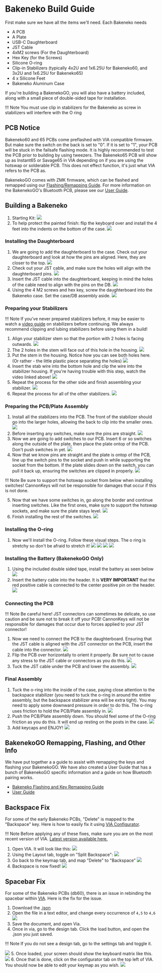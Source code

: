 # Bakeneko Build Guide

First make sure we have all the items we'll need.
Each Bakeneko needs

* A PCB
* A Plate
* USB-C Daughterboard
* JST Cable
* 4xM2 screws (For the Daughterboard)
* Hex Key (for the Screws)
* Silicone O-ring
* Clip-in Stabilizers (typically 4x2U and 1x6.25U for Bakeneko60, and 3x2U and 1x6.25U for Bakeneko65)
* 4 x Silicone Feet
* Bakeneko Aluminum Case

If you're building a BakenekoGO, you will also have a battery included, along with a small piece of double-sided tape for installation.

!!! Note
    You must use clip in stabilizers for the Bakeneko as screw in stabilizers will interfere with the O ring

## PCB Notice
Bakeneko60 and 65 PCBs come preflashed with VIA compatible firmware. But make sure the switch on the back is set to "0". If it is set to "1", your PCB will be stuck in the failsafe flashing mode. It is highly recommended to test the PCB prior to building by using tweezers. The Bakeneko65 PCB will show up as Instant65 or Savage65 in VIA depending on if you are using the hotswap or solderable PCB. This does not effect function, it's just what VIA refers to the PCB as.

BakenekoGO comes with ZMK firmware, which can be flashed and remapped using our [Flashing/Remapping Guide](https://docs.cannonkeys.com/bakeneko/bakenekogo-flashing-and-remapping-guide). For more information on the BakenekoGO's Bluetooth PCB, please see our [User Guide](https://docs.cannonkeys.com/bakeneko/bakenekogo-user-guide).

## Building a Bakeneko
1. Starting Kit:
![](images/bakeneko/01-kit.jpeg)
1. To help protect the painted finish: flip the keyboard over and install the 4 feet into the indents on the bottom of the case.
![](images/bakeneko/28-install-feet.jpeg)


### Installing the Daughterboard
1. We are going to add the daughterboard to the case. Check out your daughterboard and look at how the pins are aligned. Here, they are closer to the top.
![](images/bakeneko/02-daughterboard.jpeg)
1. Check out your JST cable, and make sure the holes will align with the daughterboard pins.
![](images/bakeneko/03-jstcable.jpeg)
1. Insert the JST cable into the daughterboard, keeping in mind the holes of the cable need to align with the pins on the DB.
![](images/bakeneko/04-jstindb.jpeg)
1. Using the 4 M2 screws and hex key, screw the daughterboard into the Bakeneko case. Set the case/DB assembly aside.
![](images/bakeneko/05-db-installed.jpeg)

### Preparing your Stabilizers

!!! Note
    If you've never prepared stabilizers before, it may be easier to watch a [video guide](https://www.youtube.com/watch?v=usNx1_d0HbQ) on stabilizers before continuing. We always recommend clipping and lubing stabilizers before using them in a build!

1. Align your stabilizer stem so that the portion with 2 holes is facing outwards.
![](images/bakeneko/06-stab-stem.jpeg)
1. The 2 holes in the stem will face out of this hole in the housing.
![](images/bakeneko/07-stab-housing.jpeg)
1. Put the stem in the housing. Notice how you can see both holes here. (Or rather - the little plastic piece separating the holes)
![](images/bakeneko/08-stem-in-housing.jpeg)
1. Insert the stab wire into the bottom hole and clip the wire into the stabilizer housing. If you're having trouble with this step, watch the video linked above!
![](images/bakeneko/09-wire-clipped.jpeg)
1. Repeat the process for the other side and finish assembling your stabilizer.
![](images/bakeneko/10-stab-assembled.jpeg)
1. Repeat the process for all of the other stabilizers.
![](images/bakeneko/11-all-stabs.jpeg)

### Preparing the PCB/Plate Assembly
1. Install all the stabilizers into the PCB. The front of the stabilizer should go into the larger holes, allowing the back to clip into the smaller ones.
![](images/bakeneko/12-stabs-installed.jpeg)
1. Before inserting any switches, make sure the pins are straight.
![](images/bakeneko/13-straight-pins.jpeg)
1. Now we are going to add switches to our PCB. Insert 6 or so switches along the outside of the plate, then place the plate ontop of the PCB. Don't push switches in yet.
![](images/bakeneko/15-switch-plate-insert.jpeg)
1. Now that we know pins are straight and the plate is ontop of the PCB, line up the switch pins to the socket and push in while supporting the socket from the bottom. If the plate slides down on the switch, you can pull it back up, ensuring the switches are clipped in properly.
![](images/bakeneko/14-switch-plate.gif)

!!! Note
    Be sure to support the hotswap socket from below when installing switches! CannonKeys will not be responsible for damages that occur if this is not done.

5. Now that we have some switches in, go along the border and continue inserting switches. Like the first ones, make sure to support the hotswap sockets, and make sure the plate stays level.
![](images/bakeneko/16-switch-edge.jpeg)
6. Finish installing the rest of the switches.
![](images/bakeneko/17-all-switches.jpg)

### Installing the O-ring
1. Now we'll install the O-ring. Follow these visual steps. The o ring is stretchy so don't be afraid to stretch it!
![](images/bakeneko/18-oring-start.jpeg)
![](images/bakeneko/19-oring-align.jpeg)
![](images/bakeneko/20-oring-stretch.jpeg)
![](images/bakeneko/21-oring-installed.jpeg)

### Installing the Battery (BakenekoGO Only)
1. Using the included double sided tape, install the battery as seen below
![](images/BakenekoGO/Battery-Install.JPG)
2. Insert the battery cable into the header. It is **VERY IMPORTANT** that the red positive cable is connected to the center positive pin on the header.
![](images/BakenekoGO/Battery-Temp.JPG)

### Connecting the PCB

!!! Note
    Be careful here! JST connectors can sometimes be delicate, so use caution and be sure not to break it off your PCB! CannonKeys will not be responsible for damages that occur due to forces applied to your JST connector!

1. Now we need to connect the PCB to the daughterboard. Ensuring that the JST cable is aligned with the JST connector on the PCB, insert the cable into the connector.
![](images/bakeneko/22-jst-pcb.jpeg)
1. Flip the PCB over horizontally to orient it properly. Be sure not to cause any stress to the JST cable or connectors as you do this.
![](images/bakeneko/23-pcb-flip.jpeg)
1. Tuck the JST cable under the PCB and lower the assembly.
![](images/bakeneko/25-jst-tuck.jpeg)

### Final Assembly
1. Tuck the o-ring into the inside of the case, paying close attention to the backspace stabilizer (you need to tuck the o-ring in around the entire assembly, but the backspace stabilizer area will be extra tight). You may need to apply some downward pressure in order to do this. The o-ring uses friction to hold the PCB/Plate assembly in.
![](images/bakeneko/26-oring-tucked.jpeg)
1. Push the PCB/Plate assembly down. You should feel some of the O-ring friction as you do this. It will end up resting on the posts in the case.
![](images/bakeneko/27-pushed-down.jpeg)
1. Add keycaps and ENJOY!
![](images/bakeneko/29-add-keycaps.jpeg)

## BakenekoGO Remapping, Flashing, and Other Info
We have put together a a guide to assist with remapping the keys and flashing your BakenekoGO. We have also created a User Guide that has a bunch of BakenekoGO specific information and a guide on how Bluetooth pairing works.
* [Bakeneko Flashing and Key Remapping Guide](https://docs.cannonkeys.com/bakeneko/bakenekogo-flashing-and-remapping-guide)
* [User Guide](https://docs.cannonkeys.com/bakeneko/bakenekogo-user-guide)

## Backspace Fix
For some of the early Bakeneko PCBs, "Delete" is mapped to the "Backspace" key. Here is how to easily fix it using [VIA Configurator](https://caniusevia.com).

!!! Note
	Before applying any of these fixes, make sure you are on the most recent version of VIA. [Latest version available here.](https://github.com/the-via/releases/releases/latest)

1. Open VIA. It will look like this:
![](images/bakeneko/via_default.png)
2. Using the Layout tab, toggle on "Split Backspace":
![](images/bakeneko/via_split_layout.png)
3. Go back to the keymap tab, and map "Delete" to "Backspace"
![](images/bakeneko/via_remap.png)
4. Backspace is now fixed!
![](images/bakeneko/via_bs_fixed.png)


## Spacebar Fix
For some of the Bakeneko PCBs (db60), there is an issue in rebinding the spacebar within [VIA](https://caniusevia.com). Here is the fix for the issue.

1. Download the [.json](https://minhaskamal.github.io/DownGit/#/home?url=https://github.com/the-via/keyboards/blob/master/src/cannonkeys/db60/db60.json)
2. Open the file in a text editor, and change every occurrence of `4,5` to `4,6`
![](images/bakeneko/space-fix-editor.png)
3. Save the document, and open Via.
4. Once in via, go to the design tab. Click the load button, and open the .json you just saved.

!!! Note 
	If you do not see a design tab, go to the settings tab and toggle it.
	
![](images/bakeneko/space-fix-load.png)
5. Once loaded, your screen should show the keyboard matrix like this.
![](images/bakeneko/space-fix-preview.png)
6. Once that is done, click on the configurator tab on the top left of VIA. You should now be able to edit your keymap as you wish.
![](images/bakeneko/space-fix-final.png)
